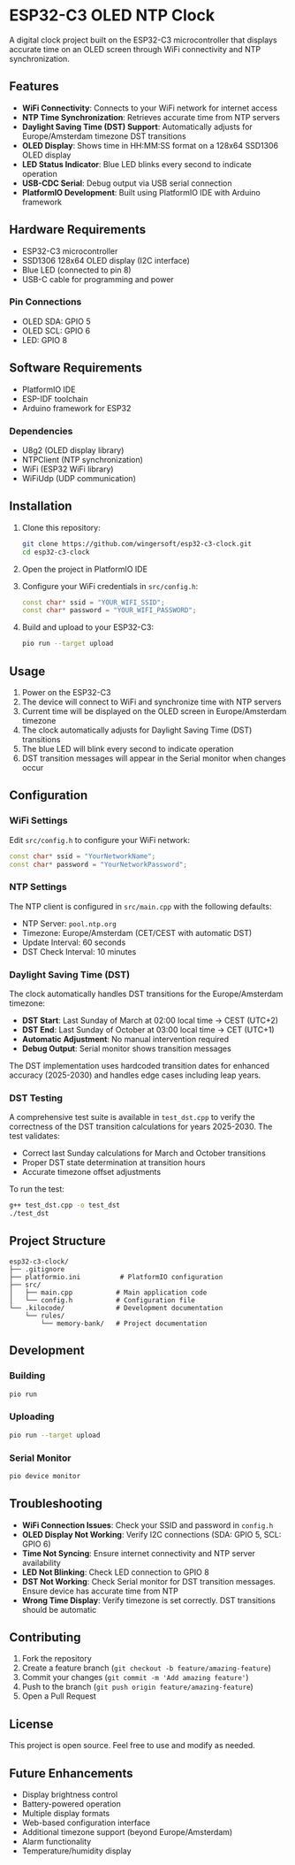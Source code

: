 # ESP32-C3 OLED NTP Clock

A digital clock project built on the ESP32-C3 microcontroller that displays accurate time on an OLED screen through WiFi connectivity and NTP synchronization.

## Features

- **WiFi Connectivity**: Connects to your WiFi network for internet access
- **NTP Time Synchronization**: Retrieves accurate time from NTP servers
- **Daylight Saving Time (DST) Support**: Automatically adjusts for Europe/Amsterdam timezone DST transitions
- **OLED Display**: Shows time in HH:MM:SS format on a 128x64 SSD1306 OLED display
- **LED Status Indicator**: Blue LED blinks every second to indicate operation
- **USB-CDC Serial**: Debug output via USB serial connection
- **PlatformIO Development**: Built using PlatformIO IDE with Arduino framework

## Hardware Requirements

- ESP32-C3 microcontroller
- SSD1306 128x64 OLED display (I2C interface)
- Blue LED (connected to pin 8)
- USB-C cable for programming and power

### Pin Connections

- OLED SDA: GPIO 5
- OLED SCL: GPIO 6
- LED: GPIO 8

## Software Requirements

- PlatformIO IDE
- ESP-IDF toolchain
- Arduino framework for ESP32

### Dependencies

- U8g2 (OLED display library)
- NTPClient (NTP synchronization)
- WiFi (ESP32 WiFi library)
- WiFiUdp (UDP communication)

## Installation

1. Clone this repository:
   ```bash
   git clone https://github.com/wingersoft/esp32-c3-clock.git
   cd esp32-c3-clock
   ```

2. Open the project in PlatformIO IDE

3. Configure your WiFi credentials in `src/config.h`:
   ```cpp
   const char* ssid = "YOUR_WIFI_SSID";
   const char* password = "YOUR_WIFI_PASSWORD";
   ```

4. Build and upload to your ESP32-C3:
   ```bash
   pio run --target upload
   ```

## Usage

1. Power on the ESP32-C3
2. The device will connect to WiFi and synchronize time with NTP servers
3. Current time will be displayed on the OLED screen in Europe/Amsterdam timezone
4. The clock automatically adjusts for Daylight Saving Time (DST) transitions
5. The blue LED will blink every second to indicate operation
6. DST transition messages will appear in the Serial monitor when changes occur

## Configuration

### WiFi Settings

Edit `src/config.h` to configure your WiFi network:

```cpp
const char* ssid = "YourNetworkName";
const char* password = "YourNetworkPassword";
```

### NTP Settings

The NTP client is configured in `src/main.cpp` with the following defaults:
- NTP Server: `pool.ntp.org`
- Timezone: Europe/Amsterdam (CET/CEST with automatic DST)
- Update Interval: 60 seconds
- DST Check Interval: 10 minutes

### Daylight Saving Time (DST)

The clock automatically handles DST transitions for the Europe/Amsterdam timezone:

- **DST Start**: Last Sunday of March at 02:00 local time → CEST (UTC+2)
- **DST End**: Last Sunday of October at 03:00 local time → CET (UTC+1)
- **Automatic Adjustment**: No manual intervention required
- **Debug Output**: Serial monitor shows transition messages

The DST implementation uses hardcoded transition dates for enhanced accuracy (2025-2030) and handles edge cases including leap years.

### DST Testing

A comprehensive test suite is available in `test_dst.cpp` to verify the correctness of the DST transition calculations for years 2025-2030. The test validates:

- Correct last Sunday calculations for March and October transitions
- Proper DST state determination at transition hours
- Accurate timezone offset adjustments

To run the test:
```bash
g++ test_dst.cpp -o test_dst
./test_dst
```

## Project Structure

```
esp32-c3-clock/
├── .gitignore
├── platformio.ini          # PlatformIO configuration
├── src/
│   ├── main.cpp           # Main application code
│   └── config.h           # Configuration file
└── .kilocode/             # Development documentation
    └── rules/
        └── memory-bank/   # Project documentation
```

## Development

### Building

```bash
pio run
```

### Uploading

```bash
pio run --target upload
```

### Serial Monitor

```bash
pio device monitor
```

## Troubleshooting

- **WiFi Connection Issues**: Check your SSID and password in `config.h`
- **OLED Display Not Working**: Verify I2C connections (SDA: GPIO 5, SCL: GPIO 6)
- **Time Not Syncing**: Ensure internet connectivity and NTP server availability
- **LED Not Blinking**: Check LED connection to GPIO 8
- **DST Not Working**: Check Serial monitor for DST transition messages. Ensure device has accurate time from NTP
- **Wrong Time Display**: Verify timezone is set correctly. DST transitions should be automatic

## Contributing

1. Fork the repository
2. Create a feature branch (`git checkout -b feature/amazing-feature`)
3. Commit your changes (`git commit -m 'Add amazing feature'`)
4. Push to the branch (`git push origin feature/amazing-feature`)
5. Open a Pull Request

## License

This project is open source. Feel free to use and modify as needed.

## Future Enhancements

- Display brightness control
- Battery-powered operation
- Multiple display formats
- Web-based configuration interface
- Additional timezone support (beyond Europe/Amsterdam)
- Alarm functionality
- Temperature/humidity display